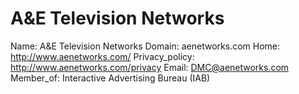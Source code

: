 
# A&E Television Networks

Name: A&E Television Networks
Domain: aenetworks.com
Home: http://www.aenetworks.com/
Privacy_policy: http://www.aenetworks.com/privacy
Email: DMC@aenetworks.com
Member_of: Interactive Advertising Bureau (IAB)
